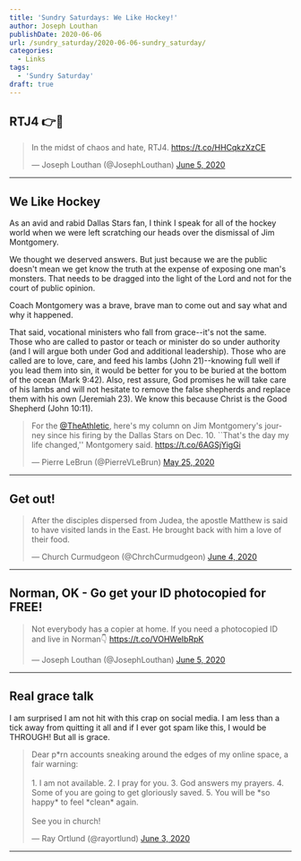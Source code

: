 ```yaml
---
title: 'Sundry Saturdays: We Like Hockey!'
author: Joseph Louthan
publishDate: 2020-06-06
url: /sundry_saturday/2020-06-06-sundry_saturday/
categories:
  - Links
tags:
  - 'Sundry Saturday'
draft: true
---
```


## RTJ4 👉👊

<blockquote class="twitter-tweet"><p lang="nl" dir="ltr">In the midst of chaos and hate, RTJ4. <a href="https://t.co/HHCqkzXzCE">https://t.co/HHCqkzXzCE</a></p>&mdash; Joseph Louthan (@JosephLouthan) <a href="https://twitter.com/JosephLouthan/status/1268728620698275840?ref_src=twsrc%5Etfw">June 5, 2020</a></blockquote> <script async src="https://platform.twitter.com/widgets.js" charset="utf-8"></script>



------

## We Like Hockey

As an avid and rabid Dallas Stars fan, I think I speak for all of the hockey world when we were left scratching our heads over the dismissal of Jim Montgomery.

We thought we deserved answers. But just because we are the public doesn't mean we get know the truth at the expense of exposing one man's monsters. That needs to be dragged into the light of the Lord and not for the court of public opinion.

Coach Montgomery was a brave, brave man to come out and say what and why it happened.

That said, vocational ministers who fall from grace--it's not the same. Those who are called to pastor or teach or minister do so under authority (and I will argue both under God and additional leadership).  Those who are called are to love, care, and feed his lambs (John 21)--knowing full well if you lead them into sin, it would be better for you to be buried at the bottom of the ocean (Mark 9:42).  Also, rest assure, God promises he will take care of his lambs and will not hesitate to remove the false shepherds and replace them with his own (Jeremiah 23). We know this because Christ is the Good Shepherd (John 10:11).

<blockquote class="twitter-tweet"><p lang="en" dir="ltr">For the <a href="https://twitter.com/TheAthletic?ref_src=twsrc%5Etfw">@TheAthletic</a>, here&#39;s my column on Jim Montgomery&#39;s journey since his firing by the Dallas Stars on Dec. 10. ``That&#39;s the day my life changed,&#39;&#39; Montgomery said. <a href="https://t.co/6AGSjYigGi">https://t.co/6AGSjYigGi</a></p>&mdash; Pierre LeBrun (@PierreVLeBrun) <a href="https://twitter.com/PierreVLeBrun/status/1265008887595520001?ref_src=twsrc%5Etfw">May 25, 2020</a></blockquote> <script async src="https://platform.twitter.com/widgets.js" charset="utf-8"></script>

------

## Get out!

<blockquote class="twitter-tweet"><p lang="en" dir="ltr">After the disciples dispersed from Judea, the apostle Matthew is said to have visited lands in the East. He brought back with him a love of their food.</p>&mdash; Church Curmudgeon (@ChrchCurmudgeon) <a href="https://twitter.com/ChrchCurmudgeon/status/1268653307381211136?ref_src=twsrc%5Etfw">June 4, 2020</a></blockquote> <script async src="https://platform.twitter.com/widgets.js" charset="utf-8"></script>

------

## Norman, OK - Go get your ID photocopied for FREE!

<blockquote class="twitter-tweet"><p lang="en" dir="ltr">Not everybody has a copier at home. If you need a photocopied ID and live in Norman👇 <a href="https://t.co/VOHWeIbRpK">https://t.co/VOHWeIbRpK</a></p>&mdash; Joseph Louthan (@JosephLouthan) <a href="https://twitter.com/JosephLouthan/status/1268730060921548801?ref_src=twsrc%5Etfw">June 5, 2020</a></blockquote> <script async src="https://platform.twitter.com/widgets.js" charset="utf-8"></script>

------

## Real grace talk

I am surprised I am not hit with this crap on social media. I am less than a tick away from quitting it all and if I ever got spam like this, I would be THROUGH! But all is grace.

<blockquote class="twitter-tweet"><p lang="en" dir="ltr">Dear p*rn accounts sneaking around the edges of my online space, a fair warning:<br><br>1. I am not available. 2. I pray for you. 3. God answers my prayers. 4. Some of you are going to get gloriously saved. 5. You will be *so happy* to feel *clean* again. <br><br>See you in church!</p>&mdash; Ray Ortlund (@rayortlund) <a href="https://twitter.com/rayortlund/status/1268198590796750850?ref_src=twsrc%5Etfw">June 3, 2020</a></blockquote> <script async src="https://platform.twitter.com/widgets.js" charset="utf-8"></script>

------

